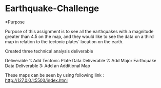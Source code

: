 # Earthquake-Challenge

*Purpose 

Purpose of this assignment is to see all the earthquakes with a magnitude greater than 4.5 on the map, and they would like to see the data on a third map in relation to the tectonic plates’ location on the earth.


Created three technical analysis deliverable 

Deliverable 1: Add Tectonic Plate Data
Deliverable 2: Add Major Earthquake Data
Deliverable 3: Add an Additional Map

These maps can be seen by using following link : 
http://127.0.0.1:5500/index.html
